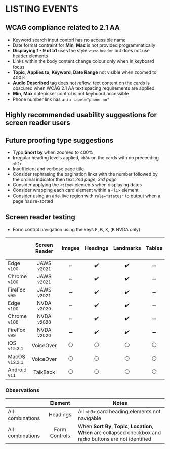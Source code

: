 # LISTING EVENTS
## WCAG compliance related to 2.1 AA
- Keyword search input contorl has no accessible name
- Date format contraint for **Min**, **Max** is not provided programmatically
- **Displaying 1 - 9 of 51** uses the style `view-header` but does not use header elements
- Links within the body content change colour only when in keyboard focus
- **Topic**, **Applies to**, **Keyword**, **Date Range** not visible when zoomed to 400%
- **Audio Described** tag does not reflow, text content on the cards is obscured when WCAG 2.1 AA text spacing requirements are applied
-  **Min**, **Max** datepicker control is not keyboard accessible
-  Phone number link has `aria-label="phone no"`

## Highly recommended usability suggestions for screen reader users

## Future proofing type suggestions
- Typo **Short by** when zoomed to 400%
- Irregular heading levels applied, `<h3>` on the cards with no preceeding `<h2>`
- Insufficient and verbose page title
- Consider rephrasing the pagination links with the number followed by the ordinal indicator then text _2nd page_, _3rd page_
- Consider applying the `<time>` elements when displaying dates
- Consider wrapping each card element within a `<li>` element
- Consider using an aria-live region with `role="status"` to output when a page has re-sorted

## Screen reader testing
- Form control navigation using the keys <kbd>F</kbd>, <kbd>B</kbd>, <kbd>X</kbd>, (<kbd>R</kbd> NVDA only)

|   |Screen Reader   | Images | Headings  |Landmarks   |Tables   | Lists |Links |Form Controls | Sort & Filter | Pagination |
|---|:-:|:-:|:-:|:-:|:-:|:-:|:-:|:-:|:-:|:-:|
| Edge <sup>v100</sup> 		| JAWS <sup>v2021</sup> 	| :heavy_minus_sign:  | :heavy_check_mark:  | :heavy_check_mark:  | :heavy_minus_sign: | :heavy_check_mark:   | :heavy_check_mark:  | :heavy_check_mark:  | x | :heavy_check_mark: |
| Chrome <sup>v100</sup> 	| JAWS <sup>v2021</sup>  	| :heavy_minus_sign:  | :heavy_check_mark:  | :heavy_check_mark:  |:heavy_minus_sign: |:heavy_check_mark:   | :heavy_check_mark:  | :heavy_check_mark:  | x | :heavy_check_mark: |
| FireFox <sup>v99</sup> 	| JAWS <sup>v2021</sup>   	| :heavy_minus_sign:  | :heavy_check_mark:  | :heavy_check_mark:  | :heavy_minus_sign:  | :heavy_check_mark:   | :heavy_check_mark:  | :heavy_check_mark: | x | :heavy_check_mark: |
| Edge <sup>v100</sup> 		| NVDA <sup>v2020</sup> 	| :heavy_minus_sign:  | :heavy_check_mark:  | :heavy_check_mark:  | :heavy_minus_sign: | :heavy_check_mark:   | :heavy_check_mark: | :heavy_check_mark:  | x | :heavy_check_mark: |
| Chrome <sup>v100</sup> 	| NVDA <sup>v2020</sup>  	| :heavy_minus_sign:  | :heavy_check_mark:  | :heavy_check_mark: | :heavy_minus_sign:  | :heavy_check_mark:   | :heavy_check_mark:  | :heavy_check_mark: | x | :heavy_check_mark: |
| FireFox <sup>v99</sup> 	| NVDA <sup>v2020</sup>   	| :heavy_minus_sign:  | :heavy_check_mark:  | :heavy_check_mark:  | :heavy_minus_sign:  | :heavy_check_mark:   | :heavy_check_mark:  | :heavy_check_mark:  | x | :heavy_check_mark: |
| iOS <sup>v15.3.1</sup> 	| VoiceOver 				| :white_circle:  | :white_circle:  | :white_circle:  | :white_circle:  | :white_circle:  | :white_circle:  | :white_circle:  | x | x |
| MacOS <sup>v12.2.1</sup> 	| VoiceOver  				| :white_circle:  | :white_circle:  | :white_circle:  | :white_circle:  | :white_circle:  | :white_circle:  | :white_circle:  | x | x |
| Android <sup>v11</sup> 	| TalkBack 					| :white_circle:  | :white_circle:  | :white_circle:  | :white_circle:  | :white_circle:  | :white_circle:  | :white_circle:  | x | x |

### Observations
|  | Element  | Notes |
|---|:-:|---|
| All combinations | Headings  | All `<h3>` card heading elements not navigable  |
| All combinations | Form Controls | When **Sort By**, **Topic**, **Location**, **When** are collapsed checkbox and radio buttons are not identified  |
